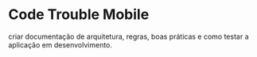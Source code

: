 # Code Trouble Mobile

criar documentação de arquitetura, regras, boas práticas e como testar a aplicação em desenvolvimento.